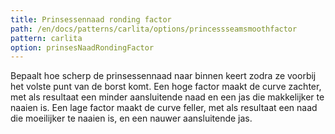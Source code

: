 ```yaml
---
title: Prinsessennaad ronding factor
path: /en/docs/patterns/carlita/options/princessseamsmoothfactor
pattern: carlita
option: prinsesNaadRondingFactor
---
```


Bepaalt hoe scherp de prinsessennaad naar binnen keert zodra ze voorbij het volste punt van de borst komt. Een hoge factor maakt de curve zachter, met als resultaat een minder aansluitende naad en een jas die makkelijker te naaien is. Een lage factor maakt de curve feller, met als resultaat een naad die moeilijker te naaien is, en een nauwer aansluitende jas.